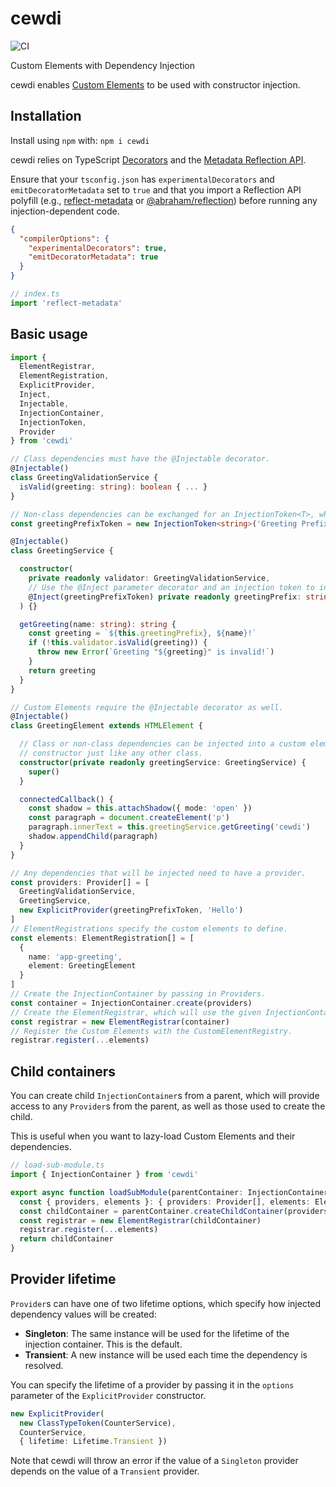 # cewdi

![CI](https://github.com/rferg/cewdi/workflows/CI/badge.svg)

Custom Elements with Dependency Injection

cewdi enables [Custom Elements](https://developer.mozilla.org/en-US/docs/Web/Web_Components/Using_custom_elements) to be used with constructor injection.

## Installation

Install using `npm` with: `npm i cewdi`

cewdi relies on TypeScript [Decorators](https://www.typescriptlang.org/docs/handbook/decorators.html) and the [Metadata Reflection API](https://www.typescriptlang.org/docs/handbook/decorators.html#metadata).

Ensure that your `tsconfig.json` has `experimentalDecorators` and `emitDecoratorMetadata` set to `true` and that you import a Reflection API polyfill (e.g., [reflect-metadata](https://github.com/rbuckton/reflect-metadata) or [@abraham/reflection](https://github.com/abraham/reflection)) before running any injection-dependent code.

```json
{
  "compilerOptions": {
    "experimentalDecorators": true,
    "emitDecoratorMetadata": true
  }
}
```

```typescript
// index.ts
import 'reflect-metadata'
```

## Basic usage

```typescript
import {
  ElementRegistrar,
  ElementRegistration,
  ExplicitProvider,
  Inject,
  Injectable,
  InjectionContainer,
  InjectionToken,
  Provider
} from 'cewdi'

// Class dependencies must have the @Injectable decorator.
@Injectable()
class GreetingValidationService {
  isValid(greeting: string): boolean { ... }
}

// Non-class dependencies can be exchanged for an InjectionToken<T>, where T is the dependency type.
const greetingPrefixToken = new InjectionToken<string>('Greeting Prefix')

@Injectable()
class GreetingService {

  constructor(
    private readonly validator: GreetingValidationService,
    // Use the @Inject parameter decorator and an injection token to inject a non-class dependency.
    @Inject(greetingPrefixToken) private readonly greetingPrefix: string
  ) {}

  getGreeting(name: string): string {
    const greeting = `${this.greetingPrefix}, ${name}!`
    if (!this.validator.isValid(greeting)) {
      throw new Error(`Greeting "${greeting}" is invalid!`)
    }
    return greeting
  }
}

// Custom Elements require the @Injectable decorator as well.
@Injectable()
class GreetingElement extends HTMLElement {

  // Class or non-class dependencies can be injected into a custom element's
  // constructor just like any other class.
  constructor(private readonly greetingService: GreetingService) {
    super()
  }

  connectedCallback() {
    const shadow = this.attachShadow({ mode: 'open' })
    const paragraph = document.createElement('p')
    paragraph.innerText = this.greetingService.getGreeting('cewdi')
    shadow.appendChild(paragraph)
  }
}

// Any dependencies that will be injected need to have a provider.
const providers: Provider[] = [
  GreetingValidationService,
  GreetingService,
  new ExplicitProvider(greetingPrefixToken, 'Hello')
]
// ElementRegistrations specify the custom elements to define.
const elements: ElementRegistration[] = [
  {
    name: 'app-greeting',
    element: GreetingElement
  }
]
// Create the InjectionContainer by passing in Providers.
const container = InjectionContainer.create(providers)
// Create the ElementRegistrar, which will use the given InjectionContainer to resolve dependencies for Custom Elements.
const registrar = new ElementRegistrar(container)
// Register the Custom Elements with the CustomElementRegistry.
registrar.register(...elements)
```

## Child containers

You can create child `InjectionContainer`s from a parent, which will provide access to any `Provider`s from the parent, as well as those used to create the child.

This is useful when you want to lazy-load Custom Elements and their dependencies.

```typescript
// load-sub-module.ts
import { InjectionContainer } from 'cewdi'

export async function loadSubModule(parentContainer: InjectionContainer, path: string): Promise<InjectionContainer> {
  const { providers, elements }: { providers: Provider[], elements: ElementRegistration[] } = await import(path)
  const childContainer = parentContainer.createChildContainer(providers)
  const registrar = new ElementRegistrar(childContainer)
  registrar.register(...elements)
  return childContainer
}
```

## Provider lifetime

`Provider`s can have one of two lifetime options, which specify how injected dependency values will be created:

- __Singleton__: The same instance will be used for the lifetime of the injection container.  This is the default.
- __Transient__: A new instance will be used each time the dependency is resolved.

You can specify the lifetime of a provider by passing it in the `options` parameter of the `ExplicitProvider` constructor.

```typescript
new ExplicitProvider(
  new ClassTypeToken(CounterService),
  CounterService,
  { lifetime: Lifetime.Transient })
```

Note that cewdi will throw an error if the value of a `Singleton` provider depends on the value of a `Transient` provider.
